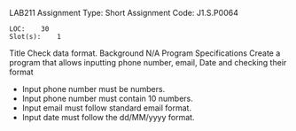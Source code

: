 
LAB211 Assignment	Type:	Short Assignment
	Code:	J1.S.P0064

	LOC:	30
	Slot(s):	1

Title
  	Check data format. 
Background 
N/A
Program Specifications
Create a program that allows inputting phone number, email, Date and checking their format
-	Input phone number must be numbers.
-	Input phone number must contain 10 numbers.
-	Input email must follow standard email format.
-	Input date must follow the dd/MM/yyyy format.
